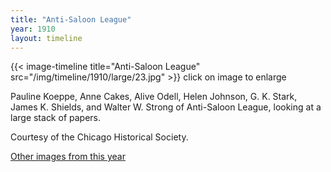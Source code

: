 ```yaml
---
title: "Anti-Saloon League"
year: 1910
layout: timeline
---
```


{{< image-timeline title="Anti-Saloon League" src="/img/timeline/1910/large/23.jpg" >}}
click on image to enlarge

Pauline Koeppe, Anne Cakes, Alive Odell, Helen Johnson, G. K. Stark, James K. Shields, and Walter W. Strong of Anti-Saloon League, looking at a large stack of papers. 

Courtesy of the Chicago Historical Society.  

[Other images from this year](/historical/timeline/1910)